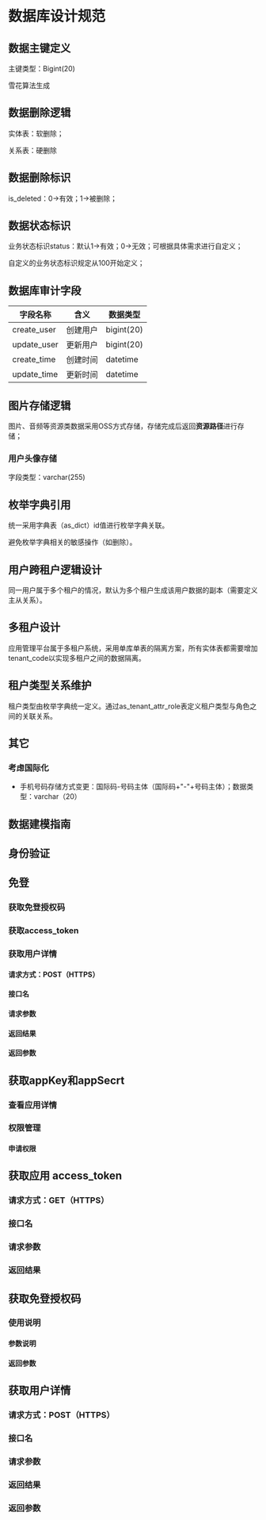 # 数据库设计规范

## 数据主键定义

主键类型：Bigint(20)

雪花算法生成

## 数据删除逻辑

实体表：软删除；

关系表：硬删除

## 数据删除标识

is_deleted：0->有效；1->被删除；

## 数据状态标识

业务状态标识status：默认1->有效；0->无效；可根据具体需求进行自定义；

自定义的业务状态标识规定从100开始定义；

## 数据库审计字段

| 字段名称    | 含义     | 数据类型   |
| ----------- | -------- | ---------- |
| create_user | 创建用户 | bigint(20) |
| update_user | 更新用户 | bigint(20) |
| create_time | 创建时间 | datetime   |
| update_time | 更新时间 | datetime   |

## 图片存储逻辑

图片、音频等资源类数据采用OSS方式存储，存储完成后返回**资源路径**进行存储；

### 用户头像存储

字段类型：varchar(255)

## 枚举字典引用

统一采用字典表（as_dict）id值进行枚举字典关联。

避免枚举字典相关的敏感操作（如删除）。

## 用户跨租户逻辑设计

同一用户属于多个租户的情况，默认为多个租户生成该用户数据的副本（需要定义主从关系）。

## 多租户设计

应用管理平台属于多租户系统，采用单库单表的隔离方案，所有实体表都需要增加tenant_code以实现多租户之间的数据隔离。

## 租户类型关系维护

租户类型由枚举字典统一定义。通过as_tenant_attr_role表定义租户类型与角色之间的关联关系。

## 其它

### 考虑国际化

- 手机号码存储方式变更：国际码-号码主体（国际码+"-"+号码主体）；数据类型：varchar（20）

  



## 数据建模指南
## 身份验证



## 免登
### 获取免登授权码
### 获取access_token
### 获取用户详情
#### 请求⽅式：POST（HTTPS）
#### 接口名
#### 请求参数
#### 返回结果
#### 返回参数

## 获取appKey和appSecrt
### 查看应用详情
### 权限管理
#### 申请权限

## 获取应用 access_token
### 请求方式：GET（HTTPS）
### 接口名
### 请求参数
### 返回结果

## 获取免登授权码
### 使用说明
#### 参数说明
#### 返回参数

## 获取用户详情
### 请求⽅式：POST（HTTPS）
### 接口名
### 请求参数
### 返回结果
### 返回参数


